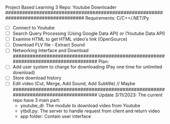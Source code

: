 Project Based Learning 3 Repo: Youtube Downloader
####################################################################################
Requirements: C/C++/.NET/Py
- [ ] Connect to Youtube
- [ ] Search Query Processing (Using Google Data API) or (Youtube Data API)
- [ ] Examine HTML to get HTML video's link (OpenSource)
- [ ] Download FLV file - Extract Sound
- [ ] Networking Interface and Download 
####################################################################################
Plan: 
- [ ] Add user system to charge for downloading (Pay one time for unlimited download)
- [ ] Store download history
- [ ] Edit video (Cut, Merge, Add Sound, Add Subtitle) // Maybe
####################################################################################
Update 3/11/2023: 
The current repo have 3 main part: 
    + youtube_dl: The module to download video from Youtube
    + ytbdl.py: The server to handle request from client and return video
    + app folder: Contain user interface
